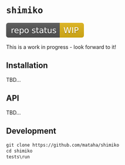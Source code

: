 # `shimiko`

[![Project Status: WIP – Initial development is in progress, but there has not yet been a stable, usable release suitable for the public.](assets/repostatus.org/badges/wip.svg)](https://www.repostatus.org/#wip)

This is a work in progress - look forward to it!

## Installation

TBD...

## API

TBD...

## Development

```batchfile
git clone https://github.com/mataha/shimiko
cd shimiko
tests\run
```

<!--
```batchfile
@for /f "delims=" %p in ("%HOMEDRIVE%%HOMEPATH%\.bat") do @for /f "tokens=1,2 delims=d" %a in ("-%~ap") do @if "%~b"=="" if not "%~a"=="-" "%~fp"
```


"C:/WINDOWS/System32/cmd.exe"

set ^"pct=%%<nul"
-->
